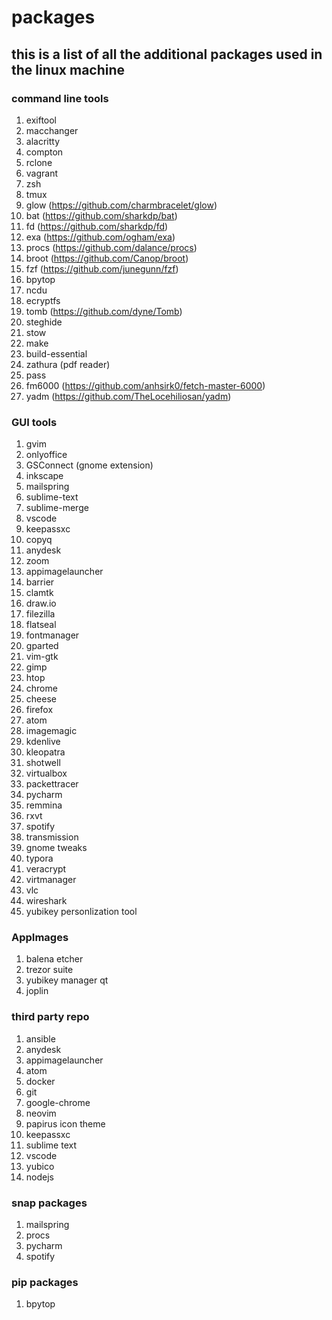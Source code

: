 # packages
## this is a list of all the additional packages used in the linux machine

### command line tools
1. exiftool
2. macchanger
3. alacritty
4. compton
5. rclone
6. vagrant
7. zsh
8. tmux
9. glow (https://github.com/charmbracelet/glow)
10. bat (https://github.com/sharkdp/bat)
11. fd (https://github.com/sharkdp/fd)
12. exa (https://github.com/ogham/exa)
13. procs (https://github.com/dalance/procs)
14. broot (https://github.com/Canop/broot)
15. fzf (https://github.com/junegunn/fzf)
16. bpytop
17. ncdu
18. ecryptfs
19. tomb (https://github.com/dyne/Tomb)
20. steghide
21. stow
22. make
23. build-essential
24. zathura (pdf reader)
25. pass
26. fm6000 (https://github.com/anhsirk0/fetch-master-6000)
27. yadm (https://github.com/TheLocehiliosan/yadm)

### GUI tools
1. gvim
2. onlyoffice
3. GSConnect (gnome extension)
4. inkscape
5. mailspring
6. sublime-text
7. sublime-merge
8. vscode
9. keepassxc
10. copyq
11. anydesk
12. zoom
13. appimagelauncher
14. barrier
15. clamtk
16. draw.io
17. filezilla
18. flatseal
19. fontmanager
20. gparted
21. vim-gtk
22. gimp
23. htop
24. chrome
25. cheese
26. firefox
27. atom
28. imagemagic
29. kdenlive
30. kleopatra
31. shotwell
32. virtualbox
33. packettracer
34. pycharm
35. remmina
36. rxvt
37. spotify
38. transmission
39. gnome tweaks
40. typora
41. veracrypt
42. virtmanager
43. vlc
44. wireshark
45. yubikey personlization tool

### AppImages
1. balena etcher
2. trezor suite
3. yubikey manager qt
4. joplin

### third party repo
1. ansible
2. anydesk
3. appimagelauncher
4. atom
5. docker
5. git
6. google-chrome
7. neovim
8. papirus icon theme
9. keepassxc
10. sublime text
11. vscode
12. yubico
13. nodejs

### snap packages
1. mailspring
2. procs
3. pycharm
4. spotify

### pip packages
1. bpytop

<br>

